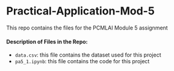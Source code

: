 # Practical-Application-Mod-5
This repo contains the files for the PCMLAI Module 5 assignment

#### Description of Files in the Repo:
- `data.csv`: this file contains the dataset used for this project
- `pa5_1.ipynb`: this file contains the code for this project
